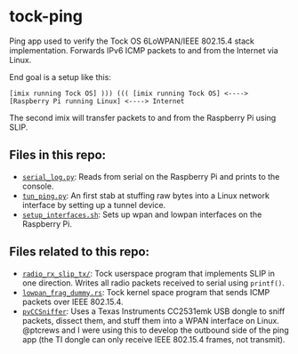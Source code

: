 # tock-ping
Ping app used to verify the Tock OS 6LoWPAN/IEEE 802.15.4 stack implementation. Forwards IPv6 ICMP packets to and from the Internet via Linux.

End goal is a setup like this:

```
[imix running Tock OS] ))) ((( [imix running Tock OS] <----> [Raspberry Pi running Linux] <----> Internet
```

The second imix will transfer packets to and from the Raspberry Pi using SLIP.

## Files in this repo:
- [`serial_log.py`](https://github.com/mog96/tock-ping/blob/master/serial_log.py): Reads from serial on the Raspberry Pi and prints to the console.
- [`tun_ping.py`](https://github.com/mog96/tock-ping/blob/master/tun_ping.py): An first stab at stuffing raw bytes into a Linux network interface by setting up a tunnel device.
- [`setup_interfaces.sh`](https://github.com/mog96/tock-ping/blob/master/setup_interfaces.sh): Sets up wpan and lowpan interfaces on the Raspberry Pi.

## Files related to this repo:
- [`radio_rx_slip_tx/`](https://github.com/mog96/tock/tree/mog-radio-slip/userland/examples/radio_rx_slip_tx): Tock userspace program that implements SLIP in one direction. Writes all radio packets received to serial using `printf()`.
- [`lowpan_frag_dummy.rs`](https://github.com/ptcrews/tock/blob/mog-ptc-ping/boards/imix/src/lowpan_frag_dummy.rs): Tock kernel space program that sends ICMP packets over IEEE 802.15.4.
- [`pyCCSniffer`](https://github.com/ptcrews/pyCCSniffer): Uses a Texas Instruments CC2531emk USB dongle to sniff packets, dissect them, and stuff them into a WPAN interface on Linux. @ptcrews and I were using this to develop the outbound side of the ping app (the TI dongle can only receive IEEE 802.15.4 frames, not transmit).
